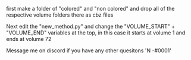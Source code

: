 first make a folder of "colored" and "non colored" and drop all of the respective volume folders there as cbz files

Next edit the "new_method.py" and change the "VOLUME_START" + "VOLUME_END" variables at the top, in this case it starts at volume 1 and ends at volume 72

Message me on discord if you have any other quesitons 'N -#0001'